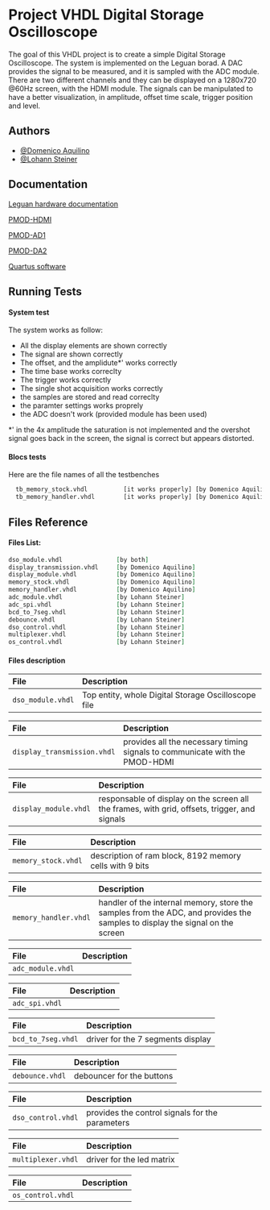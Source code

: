 
# Project VHDL Digital Storage Oscilloscope
The goal of this VHDL project is to create a simple Digital Storage Oscilloscope.
The system is implemented on the Leguan borad. A DAC provides the signal to be 
measured, and it is sampled with the ADC module. There are two different channels
and they can be displayed on a 1280x720 @60Hz screen, with the HDMI module.
The signals can be manipulated to have a better visualization, in amplitude, offset
time scale, trigger position and level.




## Authors

- [@Domenico Aquilino](https://moodle.bfh.ch/user/profile.php?id=61944)
- [@Lohann Steiner](https://moodle.bfh.ch/user/profile.php?id=64498)



## Documentation

[Leguan hardware documentation ](https://leguan.ti.bfh.ch/)

[PMOD-HDMI ](https://blackmesalabs.wordpress.com/2017/12/15/bml-hdmi-video-for-fpgas-over-pmod/)

[PMOD-AD1 ](https://digilent.com/reference/pmod/pmodad1/start)

[PMOD-DA2 ](https://digilent.com/reference/pmod/pmodda2/start?redirect=1)

[Quartus software](https://www.intel.com/content/www/us/en/collections/products/fpga/software/downloads.html?s=Newest&edition=lite&f:guidetmD240C377263B4C70A4EA0E452D0182CA=%5BIntel%C2%AE%20Quartus%C2%AE%20Prime%20Design%20Software%3BIntel%C2%AE%20Quartus%C2%AE%20Prime%20Lite%20Edition%3B18.1%5D)

## Running Tests

#### System test
The system works as follow:

- All the display elements are shown correctly
- The signal are shown correctly
- The offset, and the amplidute*' works correctly
- The time base works correclty
- The trigger works correctly
- The single shot acquisition works correctly
- the samples are stored and read correclty
- the paramter settings works proprely
- the ADC doesn't work (provided module has been used)

*' in the 4x amplitude the saturation is not implemented and the overshot signal goes back in the screen, the signal is correct but appears distorted.


#### Blocs tests
Here are the file names of all the testbenches

```bash
  tb_memory_stock.vhdl          [it works properly] [by Domenico Aquilino]
  tb_memory_handler.vhdl        [it works properly] [by Domenico Aquilino]
```

## Files Reference

#### Files List:

```vhdl 
dso_module.vhdl               [by both]
display_transmission.vhdl     [by Domenico Aquilino]
display_module.vhdl           [by Domenico Aquilino]
memory_stock.vhdl             [by Domenico Aquilino]
memory_handler.vhdl           [by Domenico Aquilino]
adc_module.vhdl               [by Lohann Steiner]
adc_spi.vhdl                  [by Lohann Steiner]
bcd_to_7seg.vhdl              [by Lohann Steiner]
debounce.vhdl                 [by Lohann Steiner]
dso_control.vhdl              [by Lohann Steiner]
multiplexer.vhdl              [by Lohann Steiner]
os_control.vhdl               [by Lohann Steiner]
```
#### Files description
| File| Description|
| :-------- | :-------|
| `dso_module.vhdl` | Top entity, whole Digital Storage Oscilloscope file|

| File | Description|
| :-------- | :-------|
| `display_transmission.vhdl` | provides all the necessary timing signals to communicate with the PMOD-HDMI |

| File | Description|
| :-------- | :-------|
| `display_module.vhdl` | responsable of display on the screen all the frames, with grid, offsets, trigger, and signals|

| File | Description|
| :-------- | :-------|
| `memory_stock.vhdl` | description of ram block, 8192 memory cells with 9 bits |

| File | Description|
| :-------- | :-------|
| `memory_handler.vhdl` | handler of the internal memory, store the samples from the ADC, and provides the samples to display the signal on the screen |

| File | Description|
| :-------- | :-------|
| `adc_module.vhdl` |  |

| File | Description|
| :-------- | :-------|
| `adc_spi.vhdl` | |

| File | Description|
| :-------- | :-------|
| `bcd_to_7seg.vhdl` | driver for the 7 segments display|

| File | Description|
| :-------- | :-------|
| `debounce.vhdl` | debouncer for the buttons|

| File | Description|
| :-------- | :-------|
| `dso_control.vhdl` | provides the control signals for the parameters|

| File | Description|
| :-------- | :-------|
| `multiplexer.vhdl` | driver for the led matrix

| File | Description|
| :-------- | :-------|
| `os_control.vhdl` | |




